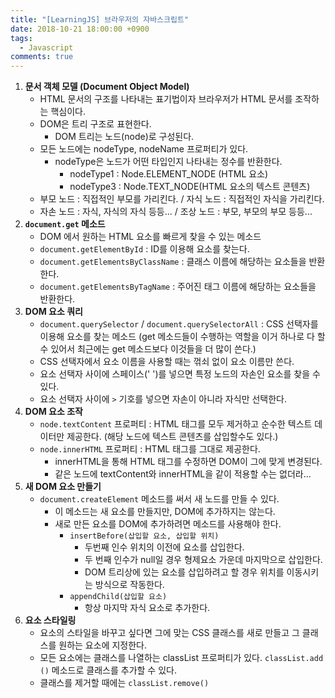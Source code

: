```yaml
---
title: "[LearningJS] 브라우저의 자바스크립트"
date: 2018-10-21 18:00:00 +0900
tags:
  - Javascript
comments: true
---
```


1. **문서 객체 모델 (Document Object Model)**
   - HTML 문서의 구조를 나타내는 표기법이자 브라우저가 HTML 문서를 조작하는 핵심이다.
   - DOM은 트리 구조로 표현한다. 
     - DOM 트리는 노드(node)로 구성된다.
   - 모든 노드에는 nodeType, nodeName 프로퍼티가 있다.
     - nodeType은 노드가 어떤 타입인지 나타내는 정수를 반환한다.
       - nodeType1 : Node.ELEMENT_NODE (HTML 요소)
       - nodeType3 : Node.TEXT_NODE(HTML 요소의 텍스트 콘텐츠)
   - 부모 노드 : 직접적인 부모를 가리킨다. / 자식 노드 : 직접적인 자식을 가리킨다.
   - 자손 노드 : 자식, 자식의 자식 등등... / 조상 노드 : 부모, 부모의 부모 등등...
2. **`document.get` 메소드**
   - DOM 에서 원하는 HTML 요소를 빠르게 찾을 수 있는 메소드
   - `document.getElementById` : ID를 이용해 요소를 찾는다.
   - `document.getElementsByClassName` : 클래스 이름에 해당하는 요소들을 반환한다.
   - `document.getElementsByTagName` : 주어진 태그 이름에 해당하는 요소들을 반환한다.
3. **DOM 요소 쿼리**
   - `document.querySelector` / `document.querySelectorAll` : CSS 선택자를 이용해 요소를 찾는 메소드 (get 메소드들이 수행하는 역할을 이거 하나로 다 할 수 있어서 최근에는 get 메소드보다 이것들을 더 많이 쓴다.) 
   - CSS 선택자에서 요소 이름을 사용할 때는 꺾쇠 없이 요소 이름만 쓴다.
   - 요소 선택자 사이에 스페이스(' ')를 넣으면 특정 노드의 자손인 요소를 찾을 수 있다.
   - 요소 선택자 사이에 `>`  기호를 넣으면 자손이 아니라 자식만 선택한다.
4. **DOM 요소 조작**
   - `node.textContent` 프로퍼티 : HTML 태그를 모두 제거하고 순수한 텍스트 데이터만 제공한다. (해당 노드에 텍스트 콘텐츠를 삽입할수도 있다.)
   - `node.innerHTML` 프로퍼티 : HTML 태그를 그대로 제공한다.
     - innerHTML을 통해 HTML 태그를 수정하면 DOM이 그에 맞게 변경된다.
     - 같은 노드에 textContent와 innerHTML을 같이 적용할 수는 없더라...
5. **새 DOM 요소 만들기**
   - `document.createElement` 메소드를 써서 새 노드를 만들 수 있다.
     - 이 메소드는 새 요소를 만들지만, DOM에 추가하지는 않는다.
     - 새로 만든 요소를 DOM에 추가하려면 메소드를 사용해야 한다.
       - `insertBefore(삽입할 요소, 삽입할 위치)` 
         - 두번째 인수 위치의 이전에 요소를 삽입한다. 
         - 두 번째 인수가 null일 경우 형제요소 가운데 마지막으로 삽입한다. 
         - DOM 트리상에 있는 요소를 삽입하려고 할 경우 위치를 이동시키는 방식으로 작동한다.
       - `appendChild(삽입할 요소)` 
         - 항상 마지막 자식 요소로 추가한다.
6. **요소 스타일링**
   - 요소의 스타일을 바꾸고 싶다면 그에 맞는 CSS 클래스를 새로 만들고 그 클래스를 원하는 요소에 지정한다.
   - 모든 요소에는 클래스를 나열하는 classList 프로퍼티가 있다. `classList.add ()` 메소드로 클래스를 추가할 수 있다.
   - 클래스를 제거할 때에는 `classList.remove()`

